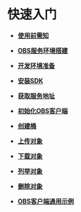 # 快速入门<a name="obs_21_0100"></a>

-   **[使用前需知](使用前需知.md)**  

-   **[OBS服务环境搭建](OBS服务环境搭建.md)**  

-   **[开发环境准备](开发环境准备.md)**  

-   **[安装SDK](安装SDK.md)**  

-   **[获取服务地址](获取服务地址.md)**  

-   **[初始化OBS客户端](初始化OBS客户端.md)**  

-   **[创建桶](创建桶(入门).md)**  

-   **[上传对象](上传对象(入门).md)**  

-   **[下载对象](下载对象(入门).md)**  

-   **[列举对象](列举对象(入门).md)**  

-   **[删除对象](删除对象(入门).md)**  

-   **[OBS客户端通用示例](OBS客户端通用示例.md)**  


